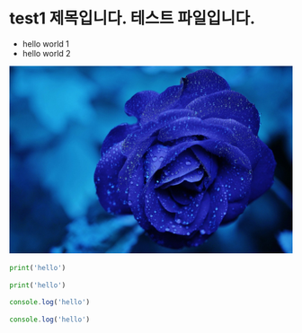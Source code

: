 # test1 제목입니다. 테스트 파일입니다.

* hello world 1
* hello world 2

![장미 이미지](img/rose-0505.jpg)


```python
print('hello')
```

```py
print('hello')
```

```javascript
console.log('hello')
```

```js
console.log('hello')
```
